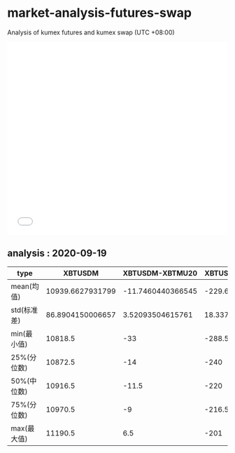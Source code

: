 # market-analysis-futures-swap
Analysis of kumex futures and kumex swap (UTC +08:00)

<iframe width="100%" height="440" src="./data.html" frameborder="no" border="0" scrolling="no"></iframe>

## analysis : 2020-09-19

type|XBTUSDM|XBTUSDM-XBTMU20|XBTUSDM-XBTMZ20|
---|---|---|---
mean(均值) | 10939.6627931799 | -11.7460440366545 | -229.657974608867
std(标准差) | 86.8904150006657 | 3.52093504615761 | 18.3377779249947
min(最小值) | 10818.5 | -33 | -288.5
25%(分位数) | 10872.5 | -14 | -240
50%(中位数) | 10916.5 | -11.5 | -220
75%(分位数) | 10970.5 | -9 | -216.5
max(最大值) | 11190.5 | 6.5 | -201
